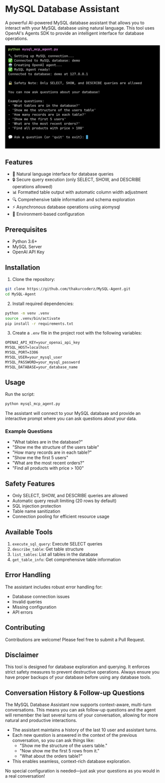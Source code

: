 # MySQL Database Assistant

A powerful AI-powered MySQL database assistant that allows you to interact with your MySQL database using natural language. This tool uses OpenAI's Agents SDK to provide an intelligent interface for database operations.

![MySQL Agent](/screenshots/init.png)

## Features

- 🤖 Natural language interface for database queries
- 🔒 Secure query execution (only SELECT, SHOW, and DESCRIBE operations allowed)
- 📊 Formatted table output with automatic column width adjustment
- 🔍 Comprehensive table information and schema exploration
- ⚡ Asynchronous database operations using aiomysql
- 🔐 Environment-based configuration

## Prerequisites

- Python 3.6+
- MySQL Server
- OpenAI API Key

## Installation

1. Clone the repository:
```bash
git clone https://github.com/thakurcoderz/MySQL-Agent.git
cd MySQL-Agent
```

2. Install required dependencies:
```bash
python -m venv .venv
source .venv/bin/activate
pip install -r requirements.txt
```

3. Create a `.env` file in the project root with the following variables:
```env
OPENAI_API_KEY=your_openai_api_key
MYSQL_HOST=localhost
MYSQL_PORT=3306
MYSQL_USER=your_mysql_user
MYSQL_PASSWORD=your_mysql_password
MYSQL_DATABASE=your_database_name
```

## Usage

Run the script:
```bash
python mysql_mcp_agent.py
```

The assistant will connect to your MySQL database and provide an interactive prompt where you can ask questions about your data.

### Example Questions

- "What tables are in the database?"
- "Show me the structure of the users table"
- "How many records are in each table?"
- "Show me the first 5 users"
- "What are the most recent orders?"
- "Find all products with price > 100"

## Safety Features

- Only SELECT, SHOW, and DESCRIBE queries are allowed
- Automatic query result limiting (20 rows by default)
- SQL injection protection
- Table name sanitization
- Connection pooling for efficient resource usage

## Available Tools

1. `execute_sql_query`: Execute SELECT queries
2. `describe_table`: Get table structure
3. `list_tables`: List all tables in the database
4. `get_table_info`: Get comprehensive table information

## Error Handling

The assistant includes robust error handling for:
- Database connection issues
- Invalid queries
- Missing configuration
- API errors

## Contributing

Contributions are welcome! Please feel free to submit a Pull Request.

## Disclaimer

This tool is designed for database exploration and querying. It enforces strict safety measures to prevent destructive operations. Always ensure you have proper backups of your database before using any database tools.

## Conversation History & Follow-up Questions

The MySQL Database Assistant now supports context-aware, multi-turn conversations. This means you can ask follow-up questions and the agent will remember the last several turns of your conversation, allowing for more natural and productive interactions.

- The assistant maintains a history of the last 10 user and assistant turns.
- Each new question is answered in the context of the previous conversation, so you can ask things like:
  - "Show me the structure of the users table."
  - "Now show me the first 5 rows from it."
  - "What about the orders table?"
- This enables seamless, context-rich database exploration.

No special configuration is needed—just ask your questions as you would in a real conversation! 